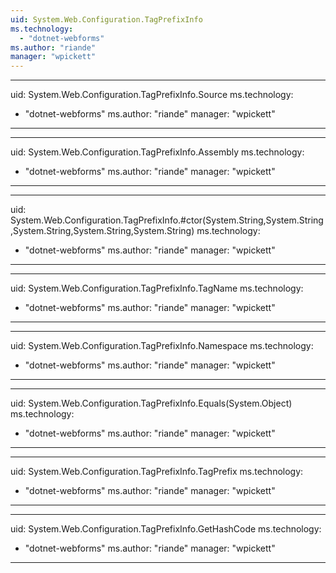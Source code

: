 ```yaml
---
uid: System.Web.Configuration.TagPrefixInfo
ms.technology: 
  - "dotnet-webforms"
ms.author: "riande"
manager: "wpickett"
---
```


---
uid: System.Web.Configuration.TagPrefixInfo.Source
ms.technology: 
  - "dotnet-webforms"
ms.author: "riande"
manager: "wpickett"
---

---
uid: System.Web.Configuration.TagPrefixInfo.Assembly
ms.technology: 
  - "dotnet-webforms"
ms.author: "riande"
manager: "wpickett"
---

---
uid: System.Web.Configuration.TagPrefixInfo.#ctor(System.String,System.String,System.String,System.String,System.String)
ms.technology: 
  - "dotnet-webforms"
ms.author: "riande"
manager: "wpickett"
---

---
uid: System.Web.Configuration.TagPrefixInfo.TagName
ms.technology: 
  - "dotnet-webforms"
ms.author: "riande"
manager: "wpickett"
---

---
uid: System.Web.Configuration.TagPrefixInfo.Namespace
ms.technology: 
  - "dotnet-webforms"
ms.author: "riande"
manager: "wpickett"
---

---
uid: System.Web.Configuration.TagPrefixInfo.Equals(System.Object)
ms.technology: 
  - "dotnet-webforms"
ms.author: "riande"
manager: "wpickett"
---

---
uid: System.Web.Configuration.TagPrefixInfo.TagPrefix
ms.technology: 
  - "dotnet-webforms"
ms.author: "riande"
manager: "wpickett"
---

---
uid: System.Web.Configuration.TagPrefixInfo.GetHashCode
ms.technology: 
  - "dotnet-webforms"
ms.author: "riande"
manager: "wpickett"
---
